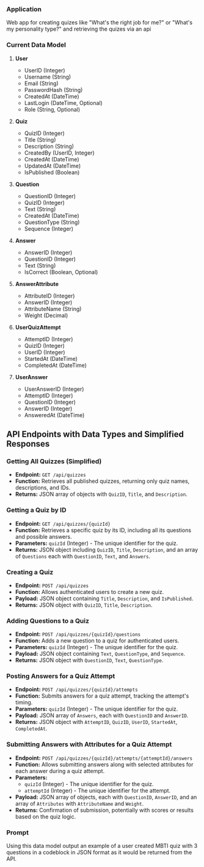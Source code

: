 ### Application

Web app for creating quizes like "What's the right job for me?" or "What's my personality type?" and retrieving the quizes via an api

### Current Data Model

1. **User**
   - UserID (Integer)
   - Username (String)
   - Email (String)
   - PasswordHash (String)
   - CreatedAt (DateTime)
   - LastLogin (DateTime, Optional)
   - Role (String, Optional)

2. **Quiz**
   - QuizID (Integer)
   - Title (String)
   - Description (String)
   - CreatedBy (UserID, Integer)
   - CreatedAt (DateTime)
   - UpdatedAt (DateTime)
   - IsPublished (Boolean)

3. **Question**
   - QuestionID (Integer)
   - QuizID (Integer)
   - Text (String)
   - CreatedAt (DateTime)
   - QuestionType (String)
   - Sequence (Integer)

4. **Answer**
   - AnswerID (Integer)
   - QuestionID (Integer)
   - Text (String)
   - IsCorrect (Boolean, Optional)

5. **AnswerAttribute**
   - AttributeID (Integer)
   - AnswerID (Integer)
   - AttributeName (String)
   - Weight (Decimal)

6. **UserQuizAttempt**
   - AttemptID (Integer)
   - QuizID (Integer)
   - UserID (Integer)
   - StartedAt (DateTime)
   - CompletedAt (DateTime)

7. **UserAnswer**
   - UserAnswerID (Integer)
   - AttemptID (Integer)
   - QuestionID (Integer)
   - AnswerID (Integer)
   - AnsweredAt (DateTime)



## API Endpoints with Data Types and Simplified Responses

### Getting All Quizzes (Simplified)
- **Endpoint:** `GET /api/quizzes`
- **Function:** Retrieves all published quizzes, returning only quiz names, descriptions, and IDs.
- **Returns:** JSON array of objects with `QuizID`, `Title`, and `Description`.

### Getting a Quiz by ID
- **Endpoint:** `GET /api/quizzes/{quizId}`
- **Function:** Retrieves a specific quiz by its ID, including all its questions and possible answers.
- **Parameters:** `quizId` (Integer) - The unique identifier for the quiz.
- **Returns:** JSON object including `QuizID`, `Title`, `Description`, and an array of `Questions` each with `QuestionID`, `Text`, and `Answers`.

### Creating a Quiz
- **Endpoint:** `POST /api/quizzes`
- **Function:** Allows authenticated users to create a new quiz.
- **Payload:** JSON object containing `Title`, `Description`, and `IsPublished`.
- **Returns:** JSON object with `QuizID`, `Title`, `Description`.

### Adding Questions to a Quiz
- **Endpoint:** `POST /api/quizzes/{quizId}/questions`
- **Function:** Adds a new question to a quiz for authenticated users.
- **Parameters:** `quizId` (Integer) - The unique identifier for the quiz.
- **Payload:** JSON object containing `Text`, `QuestionType`, and `Sequence`.
- **Returns:** JSON object with `QuestionID`, `Text`, `QuestionType`.

### Posting Answers for a Quiz Attempt
- **Endpoint:** `POST /api/quizzes/{quizId}/attempts`
- **Function:** Submits answers for a quiz attempt, tracking the attempt's timing.
- **Parameters:** `quizId` (Integer) - The unique identifier for the quiz.
- **Payload:** JSON array of `Answers`, each with `QuestionID` and `AnswerID`.
- **Returns:** JSON object with `AttemptID`, `QuizID`, `UserID`, `StartedAt`, `CompletedAt`.

### Submitting Answers with Attributes for a Quiz Attempt
- **Endpoint:** `POST /api/quizzes/{quizId}/attempts/{attemptId}/answers`
- **Function:** Allows submitting answers along with selected attributes for each answer during a quiz attempt.
- **Parameters:** 
  - `quizId` (Integer) - The unique identifier for the quiz.
  - `attemptId` (Integer) - The unique identifier for the attempt.
- **Payload:** JSON array of objects, each with `QuestionID`, `AnswerID`, and an array of `Attributes` with `AttributeName` and `Weight`.
- **Returns:** Confirmation of submission, potentially with scores or results based on the quiz logic.




### Prompt

Using this data model output an example of a user created MBTI quiz with 3 questions in a codeblock in JSON format as it would be returned from the API. 



